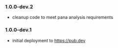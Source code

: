 ### 1.0.0-dev.2

- cleanup code to meet pana analysis requirements

### 1.0.0-dev.1

- initial deployment to https://pub.dev 
